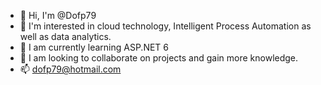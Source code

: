 - 👋 Hi, I'm @Dofp79
- 👀 I'm interested in cloud technology, Intelligent Process Automation as well as data analytics.
- 🌱 I am currently learning ASP.NET 6
- 💞️ I am looking to collaborate on projects and gain more knowledge.
- 📫 dofp79@hotmail.com

<!---
Dofp79/Dofp79 is a ✨ special ✨ repository because its `README.md` (this file) appears on your GitHub profile.
You can click the Preview link to take a look at your changes.
--->

